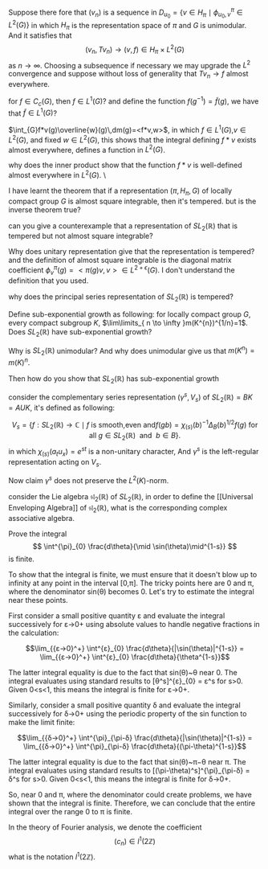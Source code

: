 Suppose there fore that $(v_{n})$ is a sequence in $D_{u_{0}}=\{v\in H_{\pi}\mid \phi^{\pi}_{u_{0},v}\in L^{2}(G)\}$ in which $H_{\pi}$ is the representation space of $\pi$ and $G$ is unimodular.
And it satisfies that $$
(v_{n},Tv_{n})\to  (v,f)\in H_{\pi}\times L^{2}(G)
$$
as $n \to \infty$. Choosing a subsequence if necessary we may upgrade the $L^{2}$ convergence and suppose without loss of generality that $Tv_{n}\to f$ almost everywhere.


for $f \in C_{c}(G)$, then $f \in L^{1}(G)$? and define the function $f(g^{-1})=\tilde{f}(g)$, we have that $\tilde{f}\in L^{1}(G)$?


$\int_{G}f*v(g)\overline{w}(g)\,dm(g)=<f*v,w>$, in which $f\in L^{1}(G)$,$v\in L^{2}(G)$, and fixed $w\in L^{2}(G)$, this shows that the integral defining $f*v$ exists almost everywhere, defines a function in $L^{2}(G)$.

why does the inner product show that the function $f*v$ is well-defined almost everywhere in $L^{2}(G)$. \


I have learnt the theorem that if a representation $(\pi,H_{\pi},G)$ of locally compact group $G$ is almost square integrable, then it's tempered. but is the inverse theorem true?


can you give a counterexample that a representation of $SL_{2}(\mathbb{R})$ that is tempered but not almost square integrable?

Why does unitary representation give that the representation is tempered? and the definition of almost square integrable is the diagonal matrix coefficient $\phi^{\pi}_{v}(g)=<\pi(g)v,v>\in L^{2+\epsilon}(G)$. I don't understand the definition that you used.

why does the principal series representation of $SL_{2}(\mathbb{R})$ is tempered?


Define sub-exponential growth as following: for locally compact group $G$, every compact subgroup $K$, $\lim\limits_{ n \to \infty }m(K^{n})^{1/n}=1$. Does $SL_{2}(\mathbb{R})$ have sub-exponential growth?

Why is $SL_{2}(\mathbb{R})$  unimodular? And why does unimodular give us that $m(K^{n})=m(K)^{n}$.

Then how do you show that $SL_{2}(\mathbb{R})$ has sub-exponential growth


 consider the complementary series representation $(\gamma^{s},V_{s})$ of $SL_{2}(\mathbb{R})=BK=AUK$, it's defined as following:

$$
V_{s}=\{f:SL_{2}(\mathbb{R})\to \mathbb{C}\mid f\ \text{is smooth,even and} f(gb)=\chi_{(s)}(b)^{-1}\Delta_{B}(b)^{1/2}f(g)\ \text{for all}\ g \in SL_{2}(\mathbb{R})\ \text{ and }\ b\in B\}.
$$
in which $\chi_{(s)}(a_{t}u_{x})=e^{st}$ is a non-unitary character, And $\gamma^{s}$ is the left-regular representation acting on $V_{s}$.

Now claim $\gamma^{s}$ does not preserve the $L^{2}(K)$-norm.



consider the Lie algebra $\mathfrak{sl}_{2}(\mathbb{R})$ of $SL_{2}(\mathbb{R})$, in order to define the [[Universal Enveloping Algebra]] of $\mathfrak{sl}_{2}(\mathbb{R})$, what is the corresponding complex associative algebra.


Prove the integral $$
\int^{\pi}_{0} \frac{d\theta}{\mid \sin(\theta)\mid^{1-s}}
$$
is finite.

To show that the integral is finite, we must ensure that it doesn't blow up to infinity at any point in the interval [0,π]. The tricky points here are 0 and π, where the denominator sin(θ) becomes 0. Let's try to estimate the integral near these points.

First consider a small positive quantity ε and evaluate the integral successively for ε→0+ using absolute values to handle negative fractions in the calculation:

$$\lim_{{ε→0}^+} \int^{ε}_{0} \frac{d\theta}{|\sin(\theta)|^{1-s}} = \lim_{{ε→0}^+} \int^{ε}_{0} \frac{d\theta}{\theta^{1-s}}$$

The latter integral equality is due to the fact that sin(θ)~θ near 0. The integral evaluates using standard results to [θ^s]^{ε}_{0} = ε^s for s>0. Given 0<s<1, this means the integral is finite for ε→0+.

Similarly, consider a small positive quantity δ and evaluate the integral successively for δ→0+ using the periodic property of the sin function to make the limit finite:

$$\lim_{{δ→0}^+} \int^{\pi}_{\pi-δ} \frac{d\theta}{|\sin(\theta)|^{1-s}} = \lim_{{δ→0}^+} \int^{\pi}_{\pi-δ} \frac{d\theta}{(\pi-\theta)^{1-s}}$$

The latter integral equality is due to the fact that sin(θ)~π−θ near π. The integral evaluates using standard results to [(\pi-\theta)^s]^{\pi}_{\pi-δ} = δ^s for s>0. Given 0<s<1, this means the integral is finite for δ→0+.

So, near 0 and π, where the denominator could create problems, we have shown that the integral is finite. Therefore, we can conclude that the entire integral over the range 0 to π is finite.

In the theory of Fourier analysis, we denote the coefficient $$
(c_{n})\in l^{1}(2\mathbb{Z})
$$
what is the notation $l^{1}(2\mathbb{Z})$.